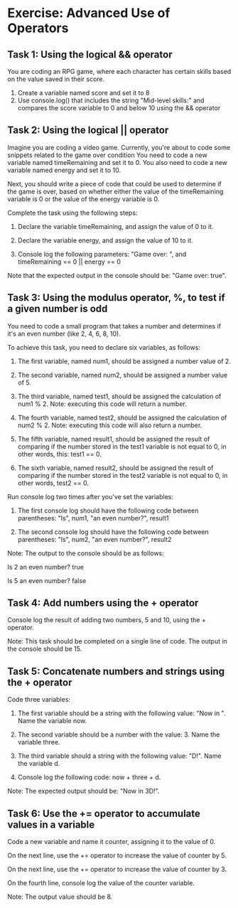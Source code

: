 # Exercise: Advanced Use of Operators

## Task 1: Using the logical && operator
You are coding an RPG game, where each character has certain skills based on the value saved in their score.

1. Create a variable named score and set it to 8
2. Use console.log() that includes the string "Mid-level skills:" and compares the score variable to 0 and below 10 using the && operator


## Task 2: Using the logical || operator
Imagine you are coding a video game. Currently, you're about to code some snippets related to the game over condition
You need to code a new variable named timeRemaining and set it to 0. You also need to code a new variable named energy and set it to 10.

Next, you should write a piece of code that could be used to determine if the game is over, based on whether either the value of the timeRemaining variable is 0 or the value of the energy variable is 0.

Complete the task using the following steps:

1. Declare the variable timeRemaining, and assign the value of 0 to it.

2. Declare the variable energy, and assign the value of 10 to it.

3. Console log the following parameters: "Game over: ", and timeRemaining == 0 || energy == 0

Note that the expected output in the console should be: "Game over: true".


## Task 3: Using the modulus operator, %, to test if a given number is odd
You need to code a small program that takes a number and determines if it's an even number (like 2, 4, 6, 8, 10).

To achieve this task, you need to declare six variables, as follows:

1. The first variable, named num1,  should be assigned a number value of 2.

2. The second variable, named num2, should be assigned a number value of 5.

3. The third variable, named test1, should be assigned the calculation of num1 % 2. Note: executing this code will return a number.

4. The fourth variable, named test2, should be assigned the calculation of num2 % 2. Note: executing this code will also return a number.

5. The fifth variable, named result1, should be assigned the result of comparing if the number stored in the test1 variable is not equal to 0, in other words, this: test1 == 0.

6. The sixth variable, named result2, should be assigned the result of comparing if the number stored in the test2 variable is not equal to 0, in other words, test2 == 0.

Run console log two times after you've set the variables:

1. The first console log should have the following code between parentheses: "Is", num1, "an even number?", result1

2. The second console log should have the following code between parentheses: "Is", num2, "an even number?", result2

Note: The output to the console should be as follows:

Is 2 an even number? true

Is 5 an even number? false

## Task 4: Add numbers using the + operator
Console log the result of adding two numbers, 5 and 10, using the + operator.

Note: This task should be completed on a single line of code. The output in the console should be 15.

## Task 5: Concatenate numbers and strings using the + operator
Code three variables:

1. The first variable should be a string with the following value: "Now in ". Name the variable now.

2. The second variable should be a number with the value: 3. Name the variable three.

3. The third variable should a string with the following value: "D!". Name the variable d.

4. Console log the following code: now + three + d.

Note: The expected output should be: "Now in 3D!".

## Task 6: Use the += operator to accumulate values in a variable
Code a new variable and name it counter, assigning it to the value of 0.

On the next line, use the += operator to increase the value of counter by 5.

On the next line, use the += operator to increase the value of counter by 3.

On the fourth line, console log the value of the counter variable.

Note: The output value should be 8.